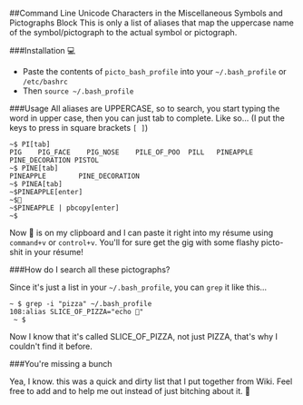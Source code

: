 ##Command Line Unicode Characters in the Miscellaneous Symbols and Pictographs Block
This is only a list of aliases that map the uppercase name of the symbol/pictograph to the actual symbol or pictograph.

###Installation 
💻


* Paste the contents of `picto_bash_profile` into your `~/.bash_profile` or `/etc/bashrc` 
* Then `source ~/.bash_profile`

###Usage
All aliases are UPPERCASE, so to search, you start typing the word in upper case, then you can just tab to complete. 
Like so... (I put the keys to press in square brackets `[ ]`)

    ~$ PI[tab]
    PIG    PIG_FACE    PIG_NOSE    PILE_OF_POO  PILL   PINEAPPLE   PINE_DECORATION PISTOL
    ~$ PINE[tab]
    PINEAPPLE        PINE_DECORATION  
    ~$ PINEA[tab]
    ~$PINEAPPLE[enter]
    ~$🍍
    ~$PINEAPPLE | pbcopy[enter]
    ~$

Now 🍍 is on my clipboard and I can paste it right into my résume using `command+v` or `control+v`. You'll for sure get the gig with some flashy picto-shit in your résume!

###How do I search all these pictographs?

Since it's just a list in your `~/.bash_profile`, you can `grep` it like this...

    ~ $ grep -i "pizza" ~/.bash_profile 
    108:alias SLICE_OF_PIZZA="echo 🍕"
     ~ $ 

Now I know that it's called SLICE\_OF\_PIZZA, not just PIZZA, that's why I couldn't find it before.


###You're missing a bunch

Yea, I know. this was a quick and dirty list that I put together from Wiki. Feel free to add and to help me out instead of just bitching about it.
    🍍

